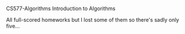 CS577-Algorithms
Introduction to Algorithms<br/>

All full-scored homeworks but I lost some of them so there's sadly only five...

